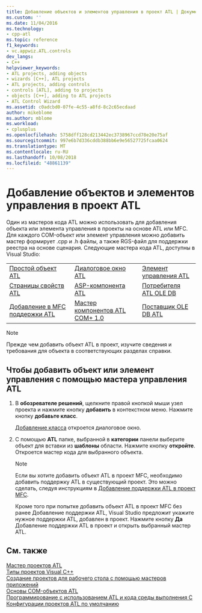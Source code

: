 ```yaml
---
title: Добавление объектов и элементов управления в проект ATL | Документация Майкрософт
ms.custom: ''
ms.date: 11/04/2016
ms.technology:
- cpp-atl
ms.topic: reference
f1_keywords:
- vc.appwiz.ATL.controls
dev_langs:
- C++
helpviewer_keywords:
- ATL projects, adding objects
- wizards [C++], ATL projects
- ATL projects, adding controls
- controls [ATL], adding to projects
- objects [C++], adding to ATL projects
- ATL Control Wizard
ms.assetid: c0adcbd0-07fe-4c55-a8fd-8c2c65ecdaad
author: mikeblome
ms.author: mblome
ms.workload:
- cplusplus
ms.openlocfilehash: 5758dff128cd213442ec3738967ccd78e20e75af
ms.sourcegitcommit: 997e6b7d336cddb388bb6e9e56527725fcaa0624
ms.translationtype: MT
ms.contentlocale: ru-RU
ms.lasthandoff: 10/08/2018
ms.locfileid: "48861139"
---
```

# <a name="adding-objects-and-controls-to-an-atl-project"></a>Добавление объектов и элементов управления в проект ATL

Один из мастеров кода ATL можно использовать для добавления объекта или элемента управления в проекты на основе ATL или MFC. Для каждого COM-объект или элемент управления можно добавить мастер формирует .cpp и .h файлы, а также RGS-файл для поддержки реестра на основе сценария. Следующие мастера кода ATL, доступны в Visual Studio:

||||
|-|-|-|
|[Простой объект ATL](../../atl/reference/atl-simple-object-wizard.md)|[Диалоговое окно ATL](../../atl/reference/atl-dialog-wizard.md)|[Элемент управления ATL](../../atl/reference/atl-control-wizard.md)|
|[Страницы свойств ATL](../../atl/reference/atl-property-page-wizard.md)|[ASP-компонента ATL](../../atl/reference/atl-active-server-page-component-wizard.md)|[Потребителя ATL OLE DB](../../atl/reference/atl-ole-db-consumer-wizard.md)|
|[Добавление в MFC поддержки ATL](../../mfc/reference/adding-atl-support-to-your-mfc-project.md)|[Мастер компонентов ATL COM+ 1.0](../../atl/reference/atl-com-plus-1-0-component-wizard.md)|[Поставщик OLE DB ATL](../../atl/reference/atl-ole-db-provider-wizard.md)|

> [!NOTE]
> Прежде чем добавить объект ATL в проект, изучите сведения и требования для объекта в соответствующих разделах справки.

## <a name="to-add-an-object-or-a-control-using-the-atl-control-wizard"></a>Чтобы добавить объект или элемент управления с помощью мастера управления ATL

1. В **обозревателе решений**, щелкните правой кнопкой мыши узел проекта и нажмите кнопку **добавить** в контекстном меню. Нажмите кнопку **добавьте класс**.

   [Добавление класса](../../ide/add-class-dialog-box.md) откроется диалоговое окно.

1. С помощью **ATL** папке, выбранной в **категории** панели выберите объект для вставки из **шаблоны** области. Нажмите кнопку **откройте**. Откроется мастер кода для выбранного объекта.

   > [!NOTE]
   > Если вы хотите добавить объект ATL в проект MFC, необходимо добавить поддержку ATL в существующий проект. Это можно сделать, следуя инструкциям в [Добавление поддержки ATL в проект MFC](../../mfc/reference/adding-atl-support-to-your-mfc-project.md).

   Кроме того при попытке добавить объект ATL в проект MFC без ранее Добавление поддержки ATL, Visual Studio предложит укажите нужное поддержки ATL, добавлен в проект. Нажмите кнопку **Да** Добавление поддержки ATL в проект и открыть выбранный мастер ATL.

## <a name="see-also"></a>См. также

[Мастер проектов ATL](../../atl/reference/atl-project-wizard.md)<br/>
[Типы проектов Visual C++](../../ide/visual-cpp-project-types.md)<br/>
[Создание проектов для рабочего стола с помощью мастеров приложений](../../ide/creating-desktop-projects-by-using-application-wizards.md)<br/>
[Основы COM-объектов ATL](../../atl/fundamentals-of-atl-com-objects.md)<br/>
[Программирование с использованием ATL и кода среды выполнения C](../../atl/programming-with-atl-and-c-run-time-code.md)<br/>
[Конфигурации проектов ATL по умолчанию](../../atl/reference/default-atl-project-configurations.md)
